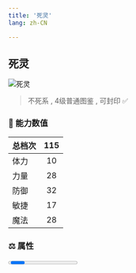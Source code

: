 ```yaml
---
title: '死灵'
lang: zh-CN

---
```


<RouterBack />

## 死灵

![死灵](https://user-images.githubusercontent.com/78347270/115939457-17421f80-a4d9-11eb-80be-c8398c41588b.gif) 

> 不死系 , 4级普通图鉴<Card /> , 可封印 ✅ 


### 💪 能力数值

| 总档次       | 115            |
| :----------- |:-------------:|
| 体力      | 10   <Stars :number="1" />  |
| 力量      | 28   <Stars :number="3" />  |
| 防御      | 32  <Stars :number="3" />  | 
| 敏捷      | 17  <Stars :number="1.5" />  | 
| 魔法      | 28  <Stars :number="3" />   | 


### ⚖️ 属性


<Progress earth :number="8" />

<Progress water :number="2" />

<Progress fire :number="0" />

<Progress wind :number="0" />

### ✨ 技能栏 <Strong>8个</Strong>

- 攻击
- 防御
- 强力陨石魔法 Lv1

### 👶 1级出现点

- 夜晚的蒂娜村 参考坐标(32,27)、(20,64)



